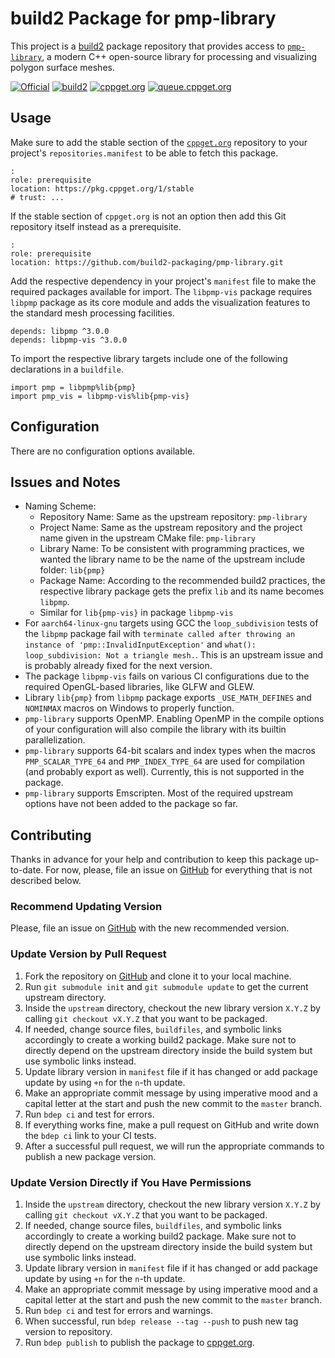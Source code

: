 # build2 Package for pmp-library

This project is a [build2](https://build2.org) package repository that provides access to [`pmp-library`](https://github.com/pmp-library/pmp-library), a modern C++ open-source library for processing and visualizing polygon surface meshes.

[![Official](https://img.shields.io/website/https/github.com/pmp-library/pmp-library.svg?down_message=offline&label=Official&style=for-the-badge&up_color=blue&up_message=online)](https://github.com/pmp-library/pmp-library)
[![build2](https://img.shields.io/website/https/github.com/build2-packaging/pmp-library.svg?down_message=offline&label=build2&style=for-the-badge&up_color=blue&up_message=online)](https://github.com/build2-packaging/pmp-library)
[![cppget.org](https://img.shields.io/website/https/cppget.org/libpmp.svg?down_message=offline&label=cppget.org&style=for-the-badge&up_color=blue&up_message=online)](https://cppget.org/libpmp)
[![queue.cppget.org](https://img.shields.io/website/https/queue.cppget.org/libpmp.svg?down_message=empty&down_color=blue&label=queue.cppget.org&style=for-the-badge&up_color=orange&up_message=running)](https://queue.cppget.org/libpmp)

## Usage
Make sure to add the stable section of the [`cppget.org`](https://cppget.org/?about) repository to your project's `repositories.manifest` to be able to fetch this package.

    :
    role: prerequisite
    location: https://pkg.cppget.org/1/stable
    # trust: ...

If the stable section of `cppget.org` is not an option then add this Git repository itself instead as a prerequisite.

    :
    role: prerequisite
    location: https://github.com/build2-packaging/pmp-library.git

Add the respective dependency in your project's `manifest` file to make the required packages available for import.
The `libpmp-vis` package requires `libpmp` package as its core module and adds the visualization features to the standard mesh processing facilities.

    depends: libpmp ^3.0.0
    depends: libpmp-vis ^3.0.0

To import the respective library targets include one of the following declarations in a `buildfile`.

    import pmp = libpmp%lib{pmp}
    import pmp_vis = libpmp-vis%lib{pmp-vis}

## Configuration
There are no configuration options available.

## Issues and Notes
- Naming Scheme:
    + Repository Name: Same as the upstream repository: `pmp-library`
    + Project Name: Same as the upstream repository and the project name given in the upstream CMake file: `pmp-library`
    + Library Name: To be consistent with programming practices, we wanted the library name to be the name of the upstream include folder: `lib{pmp}`
    + Package Name: According to the recommended build2 practices, the respective library package gets the prefix `lib` and its name becomes `libpmp`.
    + Similar for `lib{pmp-vis}` in package `libpmp-vis`
- For `aarch64-linux-gnu` targets using GCC the `loop_subdivision` tests of the `libpmp` package fail with `terminate called after throwing an instance of 'pmp::InvalidInputException'` and `what():  loop_subdivision: Not a triangle mesh.`. This is an upstream issue and is probably already fixed for the next version.
- The package `libpmp-vis` fails on various CI configurations due to the required OpenGL-based libraries, like GLFW and GLEW.
- Library `lib{pmp}` from `libpmp` package exports `_USE_MATH_DEFINES` and `NOMINMAX` macros on Windows to properly function.
- `pmp-library` supports OpenMP. Enabling OpenMP in the compile options of your configuration will also compile the library with its builtin parallelization.
- `pmp-library` supports 64-bit scalars and index types when the macros `PMP_SCALAR_TYPE_64` and `PMP_INDEX_TYPE_64` are used for compilation (and probably export as well). Currently, this is not supported in the package.
- `pmp-library` supports Emscripten. Most of the required upstream options have not been added to the package so far.

## Contributing
Thanks in advance for your help and contribution to keep this package up-to-date.
For now, please, file an issue on [GitHub](https://github.com/build2-packaging/pmp-library/issues) for everything that is not described below.

### Recommend Updating Version
Please, file an issue on [GitHub](https://github.com/build2-packaging/pmp-library/issues) with the new recommended version.

### Update Version by Pull Request
1. Fork the repository on [GitHub](https://github.com/build2-packaging/pmp-library) and clone it to your local machine.
2. Run `git submodule init` and `git submodule update` to get the current upstream directory.
3. Inside the `upstream` directory, checkout the new library version `X.Y.Z` by calling `git checkout vX.Y.Z` that you want to be packaged.
4. If needed, change source files, `buildfiles`, and symbolic links accordingly to create a working build2 package. Make sure not to directly depend on the upstream directory inside the build system but use symbolic links instead.
5. Update library version in `manifest` file if it has changed or add package update by using `+n` for the `n`-th update.
6. Make an appropriate commit message by using imperative mood and a capital letter at the start and push the new commit to the `master` branch.
7. Run `bdep ci` and test for errors.
8. If everything works fine, make a pull request on GitHub and write down the `bdep ci` link to your CI tests.
9. After a successful pull request, we will run the appropriate commands to publish a new package version.

### Update Version Directly if You Have Permissions
1. Inside the `upstream` directory, checkout the new library version `X.Y.Z` by calling `git checkout vX.Y.Z` that you want to be packaged.
2. If needed, change source files, `buildfiles`, and symbolic links accordingly to create a working build2 package. Make sure not to directly depend on the upstream directory inside the build system but use symbolic links instead.
3. Update library version in `manifest` file if it has changed or add package update by using `+n` for the `n`-th update.
4. Make an appropriate commit message by using imperative mood and a capital letter at the start and push the new commit to the `master` branch.
5. Run `bdep ci` and test for errors and warnings.
6. When successful, run `bdep release --tag --push` to push new tag version to repository.
7. Run `bdep publish` to publish the package to [cppget.org](https://cppget.org).
